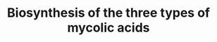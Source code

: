 ---
annotations:
- id: DOID:399
  parent: disease by infectious agent
  type: Disease Ontology
  value: tuberculosis
authors:
- Andra
- Egonw
- Eweitz
description: 'Pathway leading to the biosynthesis of the three types of mycolic acids
  in M. tuberculosis, as published in: "Virulence factors of the Mycobacterium tuberculosis
  complex" (PMID: 23076359)'
last-edited: 2021-05-08
organisms:
- Mycobacterium tuberculosis
redirect_from:
- /index.php/Pathway:WP4198
- /instance/WP4198
revision: null
schema-jsonld:
- '@context': https://schema.org/
  '@id': https://wikipathways.github.io/pathways/WP4198.html
  '@type': Dataset
  creator:
    '@type': Organization
    name: WikiPathways
  description: 'Pathway leading to the biosynthesis of the three types of mycolic
    acids in M. tuberculosis, as published in: "Virulence factors of the Mycobacterium
    tuberculosis complex" (PMID: 23076359)'
  keywords:
  - AccD4
  - AcpM
  - Carbon dioxide
  - FabG1
  - FadD32
  - Fatty acids (C26)
  - InhA
  - KasA
  - KasB
  - Ketomycolate
  - Malonyl-AcpM
  - Malonyl-CoA
  - Meromycolates (C56)
  - Pks13
  - Rv0635
  - Rv0636
  - Rv0637
  - Rv2425c
  - acetyl coenzyme a
  - methoxy mycolic acid
  - mtFabH
  - α-mycolic acid
  license: CC0
  name: Biosynthesis of the three types of mycolic acids
seo: CreativeWork
title: Biosynthesis of the three types of mycolic acids
wpid: WP4198
---